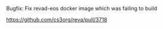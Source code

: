 Bugfix: Fix revad-eos docker image which was failing to build

https://github.com/cs3org/reva/pull/3718
